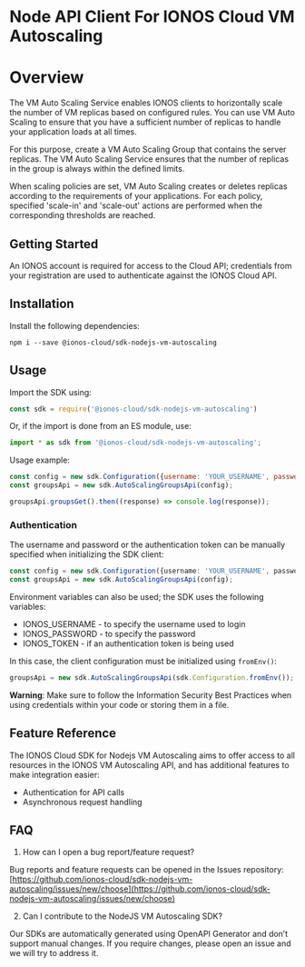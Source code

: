 # Node API Client For IONOS Cloud VM Autoscaling
# Overview
The VM Auto Scaling Service enables IONOS clients to horizontally scale the number of VM replicas based on configured rules. You can use VM Auto Scaling to ensure that you have a sufficient number of replicas to handle your application loads at all times.

For this purpose, create a VM Auto Scaling Group that contains the server replicas. The VM Auto Scaling Service ensures that the number of replicas in the group is always within the defined limits.

When scaling policies are set, VM Auto Scaling creates or deletes replicas according to the requirements of your applications. For each policy, specified 'scale-in' and 'scale-out' actions are performed when the corresponding thresholds are reached.

## Getting Started

An IONOS account is required for access to the Cloud API; credentials from your registration are used to authenticate against the IONOS Cloud API.

## Installation

Install the following dependencies:

```shell
npm i --save @ionos-cloud/sdk-nodejs-vm-autoscaling
```

## Usage
Import the SDK using:

```javascript
const sdk = require('@ionos-cloud/sdk-nodejs-vm-autoscaling')
```

Or, if the import is done from an ES module, use:

```javascript
import * as sdk from '@ionos-cloud/sdk-nodejs-vm-autoscaling';
```

Usage example:
```javascript
const config = new sdk.Configuration({username: 'YOUR_USERNAME', password: 'YOUR_PASSWORD'});
const groupsApi = new sdk.AutoScalingGroupsApi(config);

groupsApi.groupsGet().then((response) => console.log(response));
```

### Authentication

The username and password or the authentication token can be manually specified when initializing the SDK client:

```typescript
const config = new sdk.Configuration({username: 'YOUR_USERNAME', password: 'YOUR_PASSWORD'});
const groupsApi = new sdk.AutoScalingGroupsApi(config);
```

Environment variables can also be used; the SDK uses the following variables:

* IONOS\_USERNAME - to specify the username used to login
* IONOS\_PASSWORD - to specify the password
* IONOS\_TOKEN - if an authentication token is being used

In this case, the client configuration must be initialized using `fromEnv()`:

```javascript
groupsApi = new sdk.AutoScalingGroupsApi(sdk.Configuration.fromEnv());
```

**Warning**: Make sure to follow the Information Security Best Practices when using credentials within your code or storing them in a file.

## Feature Reference

The IONOS Cloud SDK for Nodejs VM Autoscaling aims to offer access to all resources in the IONOS VM Autoscaling API, and has additional features to make integration easier:

* Authentication for API calls
* Asynchronous request handling

## FAQ

1. How can I open a bug report/feature request?

Bug reports and feature requests can be opened in the Issues repository: [https://github.com/ionos-cloud/sdk-nodejs-vm-autoscaling/issues/new/choose](https://github.com/ionos-cloud/sdk-nodejs-vm-autoscaling/issues/new/choose)

2. Can I contribute to the NodeJS VM Autoscaling SDK?

Our SDKs are automatically generated using OpenAPI Generator and don’t support manual changes. If you require changes, please open an issue and we will try to address it.
